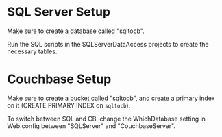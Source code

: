 # SQL Server Setup

Make sure to create a database called "sqltocb".

Run the SQL scripts in the SQLServerDataAccess projects to create the necessary tables.

# Couchbase Setup

Make sure to create a bucket called "sqltocb", and create a primary index on it (CREATE PRIMARY INDEX on `sqltocb`).

To switch between SQL and CB, change the WhichDatabase setting in Web.config between "SQLServer" and "CouchbaseServer".

